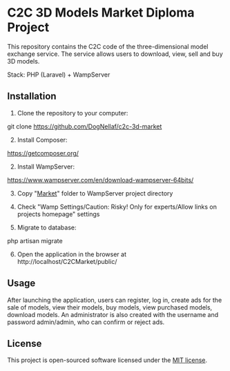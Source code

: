 # C2C 3D Models Market Diploma Project 

This repository contains the C2C code of the three-dimensional model exchange service. The service allows users to download, view, sell and buy 3D models.

Stack: PHP (Laravel) + WampServer

## Installation

1. Clone the repository to your computer:


git clone https://github.com/DogNellaf/c2c-3d-market


2. Install Composer:


https://getcomposer.org/


2. Install WampServer:


https://www.wampserver.com/en/download-wampserver-64bits/


3. Copy "[Market](Market)" folder to WampServer project directory


4. Check "Wamp Settings/Caution: Risky! Only for experts/Allow links on projects homepage" settings


5. Migrate to database:


php artisan migrate


6. Open the application in the browser at http://localhost/C2CMarket/public/


## Usage

After launching the application, users can register, log in, create ads for the sale of models, view their models, buy models, view purchased models, download models. An administrator is also created with the username and password admin/admin, who can confirm or reject ads.

## License

This project is open-sourced software licensed under the [MIT license](https://opensource.org/licenses/MIT).
